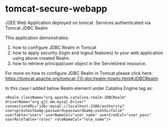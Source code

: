 # tomcat-secure-webapp
J2EE Web Application deployed on tomcat. Services authenticated via Tomcat JDBC Realm


This application demonstrates:
 1. how to configure JDBC Realm in Tomcat
 2. how to apply security (login and logout features) to your web application using above created Realm.
 3. how to retrieve principal/user object in the Servlet/rest resource.

For more on how to configure JDBC Realm in Tomcat please click here: https://tomcat.apache.org/tomcat-7.0-doc/realm-howto.html#JDBCRealm

In this case I added below Realm element under Catalina Engine tag as:

`<Realm className="org.apache.catalina.realm.JDBCRealm"
        		driverName="org.gjt.mm.mysql.Driver"
   				connectionURL="jdbc:mysql://localhost:3306/authority?user=prashast&amp;password=password&amp;useSSL=false"
       			userTable="users" userNameCol="user_name" userCredCol="user_pass"
   				userRoleTable="roles" roleNameCol="role_name"/>
`

